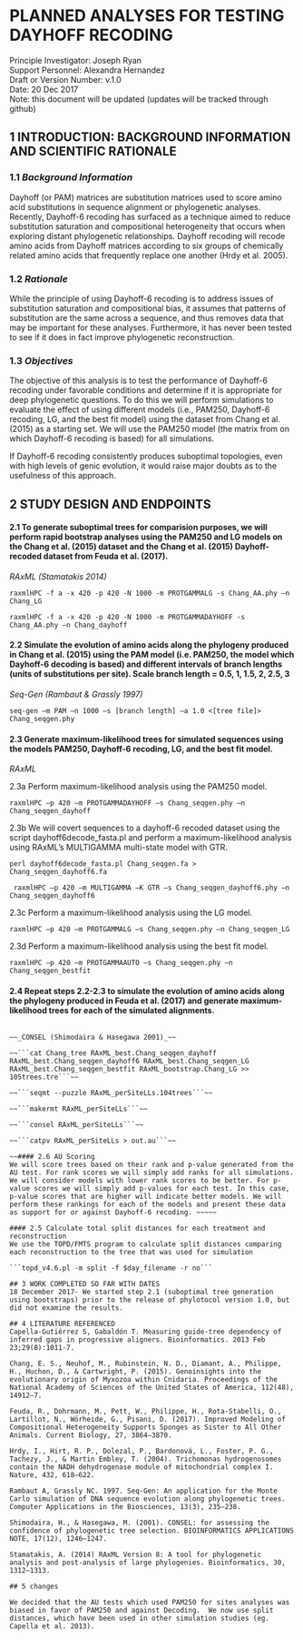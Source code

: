 # PLANNED ANALYSES FOR TESTING DAYHOFF RECODING  
 Principle Investigator: Joseph Ryan <br />
 Support Personnel: Alexandra Hernandez <br />
 Draft or Version Number: v.1.0 <br />
 Date: 20 Dec 2017 <br />
 Note: this document will be updated (updates will be tracked through github)
 
## 1 INTRODUCTION: BACKGROUND INFORMATION AND SCIENTIFIC RATIONALE  

### 1.1 _Background Information_  
Dayhoff (or PAM) matrices are substitution matrices used to score amino acid substitutions in sequence alignment or phylogenetic analyses. Recently, Dayhoff-6 recoding has surfaced as a technique aimed to reduce substitution saturation and compositional heterogeneity that occurs when exploring distant phylogenetic relationships. Dayhoff recoding will recode amino acids from Dayhoff matrices according to six groups of chemically related amino acids that frequently replace one another (Hrdy et al. 2005).

### 1.2 _Rationale_ 
While the principle of using Dayhoff-6 recoding is to address issues of substitution saturation and compositional bias, it assumes that patterns of substitution are the same across a sequence, and thus removes data that may be important for these analyses. Furthermore, it has never been tested to see if it does in fact improve phylogenetic reconstruction.

### 1.3 _Objectives_ 
The objective of this analysis is to test the performance of Dayhoff-6 recoding under favorable conditions and determine if it is appropriate for deep phylogenetic questions. To do this we will perform simulations to evaluate the effect of using different models (i.e., PAM250, Dayhoff-6 recoding, LG, and the best fit model) using the dataset from Chang et al. (2015) as a starting set. We will use the PAM250 model (the matrix from on which Dayhoff-6 recoding is based) for all simulations.


If Dayhoff-6 recoding consistently produces suboptimal topologies, even with high levels of genic evolution, it would raise major doubts as to the usefulness of this approach.

## 2 STUDY DESIGN AND ENDPOINTS

#### 2.1 To generate suboptimal trees for comparision purposes, we will perform rapid bootstrap analyses using the PAM250 and LG models on the Chang et al. (2015) dataset and the Chang et al. (2015) Dayhoff-recoded dataset from Feuda et al. (2017).

_RAxML (Stamatakis 2014)_

```raxmlHPC -f a -x 420 -p 420 -N 1000 -m PROTGAMMALG -s Chang_AA.phy –n Chang_LG```

```raxmlHPC -f a -x 420 -p 420 -N 1000 -m PROTGAMMADAYHOFF -s Chang_AA.phy –n Chang_dayhoff```

#### 2.2 Simulate the evolution of amino acids along the phylogeny produced in Chang et al. (2015) using the PAM model (i.e. PAM250, the model which Dayhoff-6 decoding is based) and different intervals of branch lengths (units of substitutions per site). Scale branch length = 0.5, 1, 1.5, 2, 2.5, 3

_Seq-Gen (Rambaut & Grassly 1997)_

```seq-gen –m PAM –n 1000 –s [branch length] –a 1.0 <[tree file]> Chang_seqgen.phy```

#### 2.3 Generate maximum-likelihood trees for simulated sequences using the models PAM250, Dayhoff-6 recoding, LG, and the best fit model. 

_RAxML_

2.3a Perform maximum-likelihood analysis using the PAM250 model.

```raxmlHPC –p 420 –m PROTGAMMADAYHOFF –s Chang_seqgen.phy –n Chang_seqgen_dayhoff```

2.3b We will covert sequences to a dayhoff-6 recoded dataset using the script dayhoff6decode_fasta.pl and perform a maximum-likelihood analysis using RAxML’s MULTIGAMMA multi-state model with GTR.

```perl dayhoff6decode_fasta.pl Chang_seqgen.fa > Chang_seqgen_dayhoff6.fa```

``` raxmlHPC –p 420 –m MULTIGAMMA –K GTR –s Chang_seqgen_dayhoff6.phy –n Chang_seqgen_dayhoff6```

2.3c Perform a maximum-likelihood analysis using the LG model.

```raxmlHPC –p 420 –m PROTGAMMALG –s Chang_seqgen.phy –n Chang_seqgen_LG```

2.3d Perform a maximum-likelihood analysis using the best fit model.

```raxmlHPC –p 420 –m PROTGAMMAAUTO –s Chang_seqgen.phy –n Chang_seqgen_bestfit```

#### 2.4 Repeat steps 2.2-2.3 to simulate the evolution of amino acids along the phylogeny produced in Feuda et al. (2017) and generate maximum-likelihood trees for each of the simulated alignments.

~~~#### 2.5 Combine each of the four phylogenetic reconstructions from 2.3.1 - 2.3.4 into one treefile along with the true tree used for simulation, as well as the suboptimal bootstraps trees generated in 2.1. Then run an approximately unbiased (AU) test on all of these trees given the simulated dataset.~~~

~~_CONSEL (Shimodaira & Hasegawa 2001)_~~

~~```cat Chang_tree RAxML_best.Chang_seqgen_dayhoff RAxML_best.Chang_seqgen_dayhoff6 RAxML_best.Chang_seqgen_LG RAxML_best.Chang_seqgen_bestfit RAxML_bootstrap.Chang_LG >> 105trees.tre```~~

~~```seqmt --puzzle RAxML_perSiteLLs.104trees```~~

~~```makermt RAxML_perSiteLLs```~~

~~```consel RAxML_perSiteLLs```~~

~~```catpv RAxML_perSiteLLs > out.au```~~

~~#### 2.6 AU Scoring
We will score trees based on their rank and p-value generated from the AU test. For rank scores we will simply add ranks for all simulations. We will consider models with lower rank scores to be better. For p-value scores we will simply add p-values for each test. In this case, p-value scores that are higher will indicate better models. We will perform these rankings for each of the models and present these data as support for or against Dayhoff-6 recoding. ~~~~~

#### 2.5 Calculate total split distances for each treatment and reconstruction
We use the TOPD/FMTS program to calculate split distances comparing each reconstruction to the tree that was used for simulation

```topd_v4.6.pl -m split -f $day_filename -r no```

## 3 WORK COMPLETED SO FAR WITH DATES 
18 December 2017- We started step 2.1 (suboptimal tree generation using bootstraps) prior to the release of phylotocol version 1.0, but did not examine the results. 

## 4 LITERATURE REFERENCED  
Capella-Gutiérrez S, Gabaldón T. Measuring guide-tree dependency of inferred gaps in progressive aligners. Bioinformatics. 2013 Feb 23;29(8):1011-7.

Chang, E. S., Neuhof, M., Rubinstein, N. D., Diamant, A., Philippe, H., Huchon, D., & Cartwright, P. (2015). Genoinsights into the evolutionary origin of Myxozoa within Cnidaria. Proceedings of the National Academy of Sciences of the United States of America, 112(48), 14912–7. 

Feuda, R., Dohrmann, M., Pett, W., Philippe, H., Rota-Stabelli, O., Lartillot, N., Wörheide, G., Pisani, D. (2017). Improved Modeling of Compositional Heterogeneity Supports Sponges as Sister to All Other Animals. Current Biology, 27, 3864–3870.

Hrdy, I., Hirt, R. P., Dolezal, P., Bardonová, L., Foster, P. G., Tachezy, J., & Martin Embley, T. (2004). Trichomonas hydrogenosomes contain the NADH dehydrogenase module of mitochondrial complex I. Nature, 432, 618–622.

Rambaut A, Grassly NC. 1997. Seq-Gen: An application for the Monte Carlo simulation of DNA sequence evolution along phylogenetic trees. Computer Applications in the Biosciences, 13(3), 235–238.

Shimodaira, H., & Hasegawa, M. (2001). CONSEL: for assessing the confidence of phylogenetic tree selection. BIOINFORMATICS APPLICATIONS NOTE, 17(12), 1246–1247.

Stamatakis, A. (2014) RAxML Version 8: A tool for phylogenetic analysis and post-analysis of large phylogenies. Bioinformatics, 30, 1312–1313.

## 5 changes

We decided that the AU tests which used PAM250 for sites analyses was biased in favor of PAM250 and against Decoding.  We now use split distances, which have been used in other simulation studies (eg. Capella et al. 2013).
